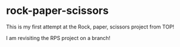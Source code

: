 # rock-paper-scissors

This is my first attempt at the Rock, paper, scissors project from TOP!

I am revisiting the RPS project on a branch!

